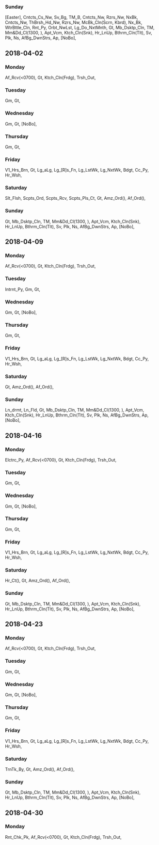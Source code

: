 ### Sunday
[Easter], Cntcts_Cs_Nw, Sv_Bg, TM_B, Cntcts_Nw, Rzrs_Nw, NxBk, Cntcts_Nw, ThBrsh_Hd_Nw, Rzrs_Nw, McBk_Cln(Scrn, Kbrd), Nx_Bk, WtrBttle_Cln, Rnt_Py, Orbt_NwLst, Lg_Do_NxtMnth, Gt, Mb_Dsktp_Cln, TM, Mm&Dd_Cl(1300, ), Apt_Vcm, Ktch_Cln(Snk), Hr_LnUp, Bthrm_Cln(Tlt), Sv, Plk, Ns, AfBg_DwnStrs, Ap, [NoBo], 

## 2018-04-02
### Monday
Af_Rcv(<0700), Gt, Ktch_Cln(Frdg), Trsh_Out, 
### Tuesday
Gm, Gt, 
### Wednesday
Gm, Gt, [NoBo], 
### Thursday
Gm, Gt, 
### Friday
V1_Hrs_Brn, Gt, Lg_aLg, Lg_[R]s_Fn, Lg_LstWk, Lg_NxtWk, Bdgt, Cc_Py, Hr_Wsh, 
### Saturday
Slt_Flsh, Scpts_Ord, Scpts_Rcv, Scpts_Pls_Ct, Gt, Amz_Ord(), Af_Ord(), 
### Sunday
Gt, Mb_Dsktp_Cln, TM, Mm&Dd_Cl(1300, ), Apt_Vcm, Ktch_Cln(Snk), Hr_LnUp, Bthrm_Cln(Tlt), Sv, Plk, Ns, AfBg_DwnStrs, Ap, [NoBo], 

## 2018-04-09
### Monday
Af_Rcv(<0700), Gt, Ktch_Cln(Frdg), Trsh_Out, 
### Tuesday
Intrnt_Py, Gm, Gt, 
### Wednesday
Gm, Gt, [NoBo], 
### Thursday
Gm, Gt, 
### Friday
V1_Hrs_Brn, Gt, Lg_aLg, Lg_[R]s_Fn, Lg_LstWk, Lg_NxtWk, Bdgt, Cc_Py, Hr_Wsh, 
### Saturday
Gt, Amz_Ord(), Af_Ord(), 
### Sunday
Ln_drmt, Ln_Fld, Gt, Mb_Dsktp_Cln, TM, Mm&Dd_Cl(1300, ), Apt_Vcm, Ktch_Cln(Snk), Hr_LnUp, Bthrm_Cln(Tlt), Sv, Plk, Ns, AfBg_DwnStrs, Ap, [NoBo], 

## 2018-04-16
### Monday
Elctrc_Py, Af_Rcv(<0700), Gt, Ktch_Cln(Frdg), Trsh_Out, 
### Tuesday
Gm, Gt, 
### Wednesday
Gm, Gt, [NoBo], 
### Thursday
Gm, Gt, 
### Friday
V1_Hrs_Brn, Gt, Lg_aLg, Lg_[R]s_Fn, Lg_LstWk, Lg_NxtWk, Bdgt, Cc_Py, Hr_Wsh, 
### Saturday
Hr_Ct(), Gt, Amz_Ord(), Af_Ord(), 
### Sunday
Gt, Mb_Dsktp_Cln, TM, Mm&Dd_Cl(1300, ), Apt_Vcm, Ktch_Cln(Snk), Hr_LnUp, Bthrm_Cln(Tlt), Sv, Plk, Ns, AfBg_DwnStrs, Ap, [NoBo], 

## 2018-04-23
### Monday
Af_Rcv(<0700), Gt, Ktch_Cln(Frdg), Trsh_Out, 
### Tuesday
Gm, Gt, 
### Wednesday
Gm, Gt, [NoBo], 
### Thursday
Gm, Gt, 
### Friday
V1_Hrs_Brn, Gt, Lg_aLg, Lg_[R]s_Fn, Lg_LstWk, Lg_NxtWk, Bdgt, Cc_Py, Hr_Wsh, 
### Saturday
TrnTk_By, Gt, Amz_Ord(), Af_Ord(), 
### Sunday
Gt, Mb_Dsktp_Cln, TM, Mm&Dd_Cl(1300, ), Apt_Vcm, Ktch_Cln(Snk), Hr_LnUp, Bthrm_Cln(Tlt), Sv, Plk, Ns, AfBg_DwnStrs, Ap, [NoBo], 

## 2018-04-30
### Monday
Rnt_Chk_Pk, Af_Rcv(<0700), Gt, Ktch_Cln(Frdg), Trsh_Out, 

